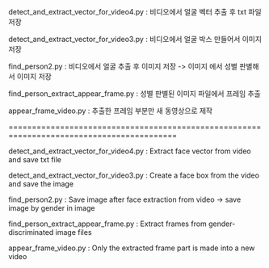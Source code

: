 detect_and_extract_vector_for_video4.py : 비디오에서  얼굴 벡터 추출 후 txt 파일 저장

detect_and_extract_vector_for_video3.py : 비디오에서  얼굴 박스 만들어서 이미지 저장

find_person2.py                         : 비디오에서  얼굴 추출 후 이미지 저장 -> 이미지 에서 성별 판별해서 이미지 저장

find_person_extract_appear_frame.py     : 성별 판별된 이미지 파일에서  프레임 추출

appear_frame_video.py                   : 추출한 프레임 부분만 새 동영상으로 제작

==========================================================================================

detect_and_extract_vector_for_video4.py : Extract face vector from video and save txt file

detect_and_extract_vector_for_video3.py : Create a face box from the video and save the image

find_person2.py                         : Save image after face extraction from video -> save image by gender in image

find_person_extract_appear_frame.py     : Extract frames from gender-discriminated image files

appear_frame_video.py                   : Only the extracted frame part is made into a new video

